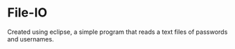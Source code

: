 # File-IO
Created using eclipse, a simple program that reads a text files of passwords and usernames. 
